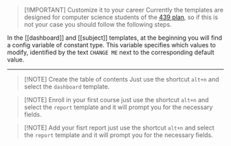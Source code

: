 > [!IMPORTANT] Customize it to your career
> Currently the templates are designed for computer science students of the [439 plan](https://estudios.unizar.es/estudio/asignaturas?anyo_academico=2023&estudio_id=20230148&centro_id=110&plan_id_nk=439&sort=curso), so if this is not your case you should follow the following steps.

In the [[dashboard]] and [[subject]] templates, at the beginning you will find a config variable of constant type. This variable specifies which values to modify, identified by the text `CHANGE ME` next to the corresponding default value.

---

> [!NOTE] Create the table of contents
> Just use the shortcut `alt+n` and select the `dashboard` template.

> [!NOTE] Enroll in your first course
> just use the shortcut `alt+n` and select the `report` template and it will prompt you for the necessary fields.

> [!NOTE] Add your fisrt report
> just use the shortcut `alt+n` and select the `report` template and it will prompt you for the necessary fields.
